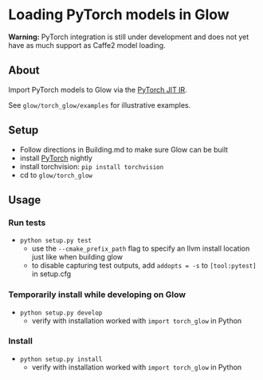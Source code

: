 # Loading PyTorch models in Glow
**Warning:** PyTorch integration is still under development and does not yet have as much support as Caffe2 model loading.

## About
Import PyTorch models to Glow via the [PyTorch JIT IR](https://pytorch.org/docs/master/jit.html).

See `glow/torch_glow/examples` for illustrative examples.


## Setup
* Follow directions in Building.md to make sure Glow can be built
* install [PyTorch](https://pytorch.org/) nightly 
* install torchvision: `pip install torchvision`
* cd to `glow/torch_glow`

## Usage
### Run tests
* `python setup.py test`
  * use the `--cmake_prefix_path` flag to specify an llvm install location just like when building glow
  * to disable capturing test outputs, add `addopts = -s` to `[tool:pytest]` in setup.cfg
### Temporarily install while developing on Glow
* `python setup.py develop` 
  * verify with installation worked with `import torch_glow` in Python
### Install
* `python setup.py install` 
  * verify with installation worked with `import torch_glow` in Python